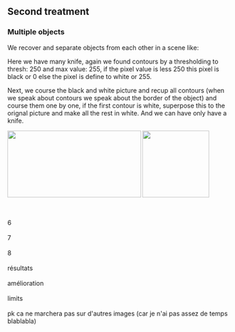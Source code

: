 <h2>Second treatment</h2>

<h3>Multiple objects</h3>

We recover and separate objects from each other in a scene like:

Here we have many knife, again we found contours by a thresholding to thresh: 250 and max value: 255, if the pixel value is less 250 this pixel is black or 0 else the pixel is define to white or 255. 

Next, we course the black and white picture and recup all contours (when we speak about contours we speak about the border of the object) and course them one by one, if the first contour is white, superpose this to the orignal picture and make all the rest in white. And we can have only have a knife.


<p>


<img width="300" height="150" align="left" src="https://user-images.githubusercontent.com/54853371/67782765-8ae0a900-fa69-11e9-9c87-12c8ec772e18.png">

<img width="150" height="150" align="center" src="https://user-images.githubusercontent.com/54853371/67783588-c4fe7a80-fa6a-11e9-9f45-b5edc42d508c.png">
  
</p>






























<br><br>
6
<br><br>
7
<br><br>
8
<br><br>
résultats
<br><br>
amélioration
<br><br>
limits
<br><br>
pk ca ne marchera pas sur d'autres images (car je n'ai pas assez de temps blablabla)
<br><br>
